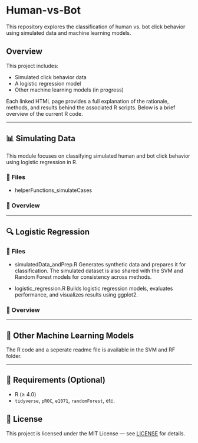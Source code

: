 # Human-vs-Bot

This repository explores the classification of human vs. bot click behavior using simulated data and machine learning models.

## Overview

This project includes:
- Simulated click behavior data
- A logistic regression model
- Other machine learning models (in progress)

Each linked HTML page provides a full explanation of the rationale, methods, and results behind the associated R scripts. Below is a brief overview of the current R code.

---

## 📊 Simulating Data
This module focuses on classifying simulated human and bot click behavior using logistic regression in R.
### 📁 Files
  - helperFunctions_simulateCases
### 🧠 Overview
---

## 🔍 Logistic Regression

### 📁 Files
  - simulatedData_andPrep.R
    Generates synthetic data and prepares it for classification. The simulated dataset is also shared with the SVM and Random Forest models for consistency across methods.

  - logistic_regression.R
    Builds logistic regression models, evaluates performance, and visualizes results using ggplot2.
### 🧠 Overview

---

## 🤖 Other Machine Learning Models

The R code and a seperate readme file is available in the SVM and RF folder.

---


## 🧪 Requirements (Optional)
- R (≥ 4.0)
- `tidyverse`, `pROC`, `e1071`, `randomForest`, etc.


## 📄 License
This project is licensed under the MIT License — see [LICENSE](LICENSE) for details.
